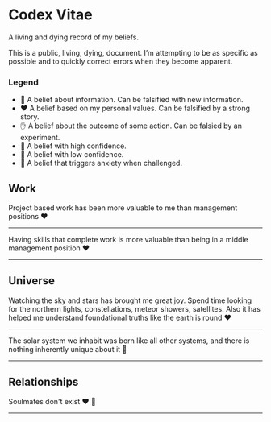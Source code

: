 # Codex Vitae

A living and dying record of my beliefs.

This is a public, living, dying, document. I’m attempting to be as specific as possible and to quickly correct errors when they become apparent.

### Legend

 - 🧠 A belief about information. Can be falsified with new information.
 - ❤️ A belief based on my personal values. Can be falsified by a strong story.
 - ✋ A belief about the outcome of some action. Can be falsied by an experiment.
 - 💪 A belief with high confidence.
 - 🤞 A belief with low confidence.
 - 🐲 A belief that triggers anxiety when challenged.

## Work

Project based work has been more valuable to me than management positions ❤️

---

Having skills that complete work is more valuable than being in a middle management position ❤️

---

## Universe

Watching the sky and stars has brought me great joy. Spend time looking for the northern lights, constellations, meteor showers, satellites. Also it has helped me understand foundational truths like the earth is round ❤️

---

The solar system we inhabit was born like all other systems, and there is nothing inherently unique about it 💪

---

## Relationships

Soulmates don't exist ❤️ 🐲

---
